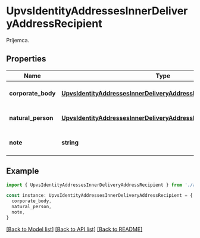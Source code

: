 # UpvsIdentityAddressesInnerDeliveryAddressRecipient

Príjemca.

## Properties

| Name               | Type                                                                                                                                      | Description | Notes                             |
| ------------------ | ----------------------------------------------------------------------------------------------------------------------------------------- | ----------- | --------------------------------- |
| **corporate_body** | [**UpvsIdentityAddressesInnerDeliveryAddressRecipientCorporateBody**](UpvsIdentityAddressesInnerDeliveryAddressRecipientCorporateBody.md) |             | [optional] [default to undefined] |
| **natural_person** | [**UpvsIdentityAddressesInnerDeliveryAddressRecipientNaturalPerson**](UpvsIdentityAddressesInnerDeliveryAddressRecipientNaturalPerson.md) |             | [optional] [default to undefined] |
| **note**           | **string**                                                                                                                                | Poznámka.   | [optional] [default to undefined] |

## Example

```typescript
import { UpvsIdentityAddressesInnerDeliveryAddressRecipient } from './api'

const instance: UpvsIdentityAddressesInnerDeliveryAddressRecipient = {
  corporate_body,
  natural_person,
  note,
}
```

[[Back to Model list]](../README.md#documentation-for-models) [[Back to API list]](../README.md#documentation-for-api-endpoints) [[Back to README]](../README.md)
